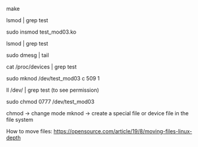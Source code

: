 make

lsmod | grep test

sudo insmod test_mod03.ko

lsmod | grep test

sudo dmesg | tail

cat /proc/devices | grep test

sudo mknod /dev/test_mod03 c 509 1

ll /dev/ | grep test (to see permission)

sudo chmod 0777 /dev/test_mod03 


chmod -> change mode
mknod -> create a special file or device file in the file system

How to move files:
https://opensource.com/article/19/8/moving-files-linux-depth


